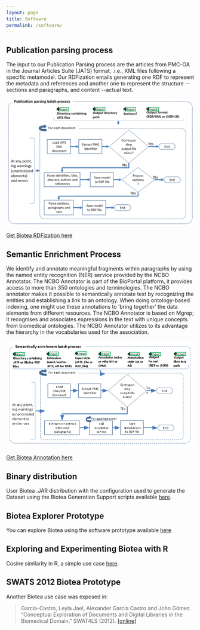 ```yaml
---
layout: page
title: Software
permalink: /software/
---
```

## Publication parsing process
The input to our Publication Parsing process are the articles from PMC-OA in the Journal Articles Suite (JATS) format, .i.e., XML files following a specific metamodel. Our RDFization entails generating one RDF to represent the metadata and references and another one to represent the structure --sections and paragraphs, and content --actual text.

![alt text](../images/rdf_process.png "Publication parsing process")

<a href="https://github.com/biotea/biotea-rdfization" target="_blank">Get Biotea RDFization here</a>

## Semantic Enrichment Process
We identify and annotate meaningful fragments within paragraphs by using the named entity recognition (NER) service provided by the NCBO Annotator. The NCBO Annotator is part of the BioPortal platform,  it provides  access to more than 350 ontologies and terminologies. The NCBO annotator makes it possible to semantically annotate text by recognizing the entities and establishing a link  to an ontology. When doing ontology-based indexing, one might use these annotations to ’bring together’ the data elements from different resources.  The NCBO Annotator is based on Mgrep; it recognises and associates expressions in the text with unique concepts from biomedical ontologies. The NCBO Annotator utilizes to its advantage the hierarchy in the vocabularies used for the association.

![alt text](../images/semantic_enrichment_process.png "Semantic Enrichment Process")

<a href="https://github.com/biotea/biotea-annotation" target="_blank">Get Biotea Annotation here</a>

## Binary distribution
User Biotea .JAR distribution with the configuration used to generate the Dataset using the Biotea Generation Support scripts available <a href="https://github.com/biotea/biotea-generation-support" target="_blank">here</a>.

## Biotea Explorer Prototype
You can explore Biotea using the software prototype available <a href="http://bioteaexplorer.labs.linkingdata.io/" target="_blank">here</a>

## Exploring and Experimenting Biotea with R 
Cosine similarity in R, a simple use case <a href="https://github.com/biotea/biotea.github.io/blob/master/software/r.md" target="_blank">here</a>.

## SWATS 2012 Biotea Prototype
Another Biotea use case was exposed in:

> García-Castro, Leyla Jael, Alexander García Castro and John Gómez. “Conceptual Exploration of Documents and Digital Libraries in the Biomedical Domain.” SWAT4LS (2012). <a href="/files/SWAT4LS_2012.pdf" target="_blank">[online]</a>
